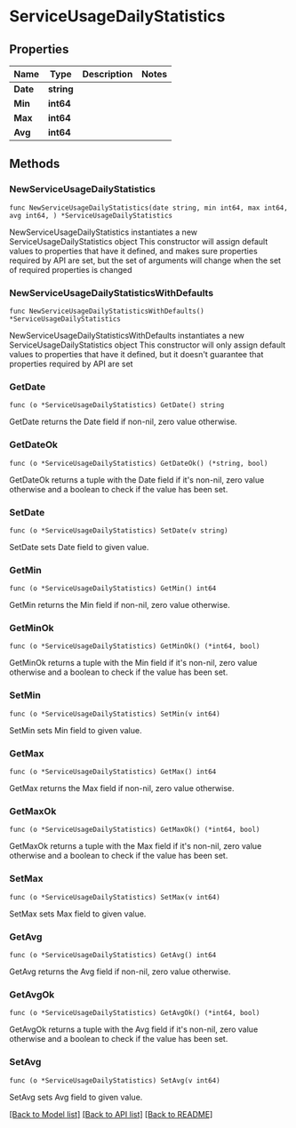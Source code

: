 # ServiceUsageDailyStatistics

## Properties

Name | Type | Description | Notes
------------ | ------------- | ------------- | -------------
**Date** | **string** |  | 
**Min** | **int64** |  | 
**Max** | **int64** |  | 
**Avg** | **int64** |  | 

## Methods

### NewServiceUsageDailyStatistics

`func NewServiceUsageDailyStatistics(date string, min int64, max int64, avg int64, ) *ServiceUsageDailyStatistics`

NewServiceUsageDailyStatistics instantiates a new ServiceUsageDailyStatistics object
This constructor will assign default values to properties that have it defined,
and makes sure properties required by API are set, but the set of arguments
will change when the set of required properties is changed

### NewServiceUsageDailyStatisticsWithDefaults

`func NewServiceUsageDailyStatisticsWithDefaults() *ServiceUsageDailyStatistics`

NewServiceUsageDailyStatisticsWithDefaults instantiates a new ServiceUsageDailyStatistics object
This constructor will only assign default values to properties that have it defined,
but it doesn't guarantee that properties required by API are set

### GetDate

`func (o *ServiceUsageDailyStatistics) GetDate() string`

GetDate returns the Date field if non-nil, zero value otherwise.

### GetDateOk

`func (o *ServiceUsageDailyStatistics) GetDateOk() (*string, bool)`

GetDateOk returns a tuple with the Date field if it's non-nil, zero value otherwise
and a boolean to check if the value has been set.

### SetDate

`func (o *ServiceUsageDailyStatistics) SetDate(v string)`

SetDate sets Date field to given value.


### GetMin

`func (o *ServiceUsageDailyStatistics) GetMin() int64`

GetMin returns the Min field if non-nil, zero value otherwise.

### GetMinOk

`func (o *ServiceUsageDailyStatistics) GetMinOk() (*int64, bool)`

GetMinOk returns a tuple with the Min field if it's non-nil, zero value otherwise
and a boolean to check if the value has been set.

### SetMin

`func (o *ServiceUsageDailyStatistics) SetMin(v int64)`

SetMin sets Min field to given value.


### GetMax

`func (o *ServiceUsageDailyStatistics) GetMax() int64`

GetMax returns the Max field if non-nil, zero value otherwise.

### GetMaxOk

`func (o *ServiceUsageDailyStatistics) GetMaxOk() (*int64, bool)`

GetMaxOk returns a tuple with the Max field if it's non-nil, zero value otherwise
and a boolean to check if the value has been set.

### SetMax

`func (o *ServiceUsageDailyStatistics) SetMax(v int64)`

SetMax sets Max field to given value.


### GetAvg

`func (o *ServiceUsageDailyStatistics) GetAvg() int64`

GetAvg returns the Avg field if non-nil, zero value otherwise.

### GetAvgOk

`func (o *ServiceUsageDailyStatistics) GetAvgOk() (*int64, bool)`

GetAvgOk returns a tuple with the Avg field if it's non-nil, zero value otherwise
and a boolean to check if the value has been set.

### SetAvg

`func (o *ServiceUsageDailyStatistics) SetAvg(v int64)`

SetAvg sets Avg field to given value.



[[Back to Model list]](../README.md#documentation-for-models) [[Back to API list]](../README.md#documentation-for-api-endpoints) [[Back to README]](../README.md)


